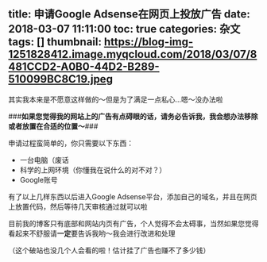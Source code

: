 title: 申请Google Adsense在网页上投放广告
date: 2018-03-07 11:11:00
toc: true
categories: 杂文
tags: []
thumbnail: https://blog-img-1251828412.image.myqcloud.com/2018/03/07/8481CCD2-A0B0-44D2-B289-510099BC8C19.jpeg
---
其实我本来是不愿意这样做的～但是为了满足一点私心...嗯～没办法啦

###**如果您觉得我的网站上的广告有点碍眼的话，请务必告诉我，我会想办法移除或者放置在合适的位置～**###

申请过程蛮简单的，你只需要以下东西：

 - 一台电脑（废话
 - 科学的上网环境（你懂我在说什么的对不对？）
 - Google账号

有了以上几样东西以后进入Google Adsense平台，添加自己的域名，并且在网页上放置代码，然后等待几天审核通过就可以啦

目前我的博客只有底部和网站内页有广告，个人觉得不会太碍事，当然如果您觉得看起来不舒服请**一定**要告诉我哟～我会进行改进和处理

（这个破站也没几个人会看的啦！估计挂了广告也赚不了多少钱）